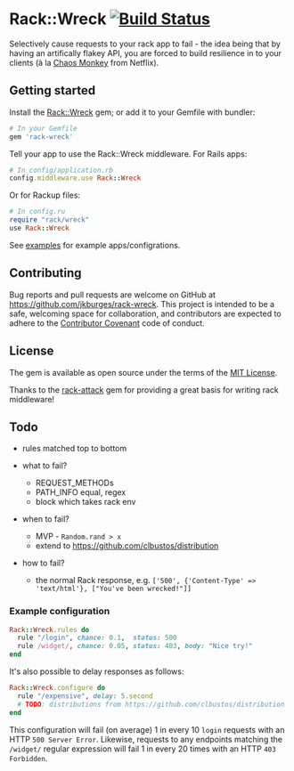 # Rack::Wreck [![Build Status](https://travis-ci.org/jkburges/rack-wreck.svg?branch=master)](https://travis-ci.org/jkburges/rack-wreck)

Selectively cause requests to your rack app to fail - the idea being that by having an artifically flakey API, you are forced to build resilience in to your clients (à la [Chaos Monkey](https://github.com/Netflix/chaosmonkey) from Netflix).

## Getting started

Install the [Rack::Wreck](http://rubygems.org/gems/rack-wreck) gem; or add it to your Gemfile with bundler:

```ruby
# In your Gemfile
gem 'rack-wreck'
```
Tell your app to use the Rack::Wreck middleware.
For Rails apps:

```ruby
# In config/application.rb
config.middleware.use Rack::Wreck
```

Or for Rackup files:

```ruby
# In config.ru
require "rack/wreck"
use Rack::Wreck
```

See [examples](example) for example apps/configrations.

## Contributing

Bug reports and pull requests are welcome on GitHub at https://github.com/jkburges/rack-wreck. This project is intended to be a safe, welcoming space for collaboration, and contributors are expected to adhere to the [Contributor Covenant](http://contributor-covenant.org) code of conduct.


## License

The gem is available as open source under the terms of the [MIT License](http://opensource.org/licenses/MIT).

Thanks to the [rack-attack](https://github.com/kickstarter/rack-attack) gem for providing a great basis for writing rack middleware!

## Todo

* rules matched top to bottom

* what to fail?
  * REQUEST_METHODs
  * PATH_INFO equal, regex
  * block which takes rack env

* when to fail?
  * MVP - `Random.rand > x `
  * extend to https://github.com/clbustos/distribution

* how to fail?
  * the normal Rack response, e.g. `['500', {'Content-Type' => 'text/html'}, ["You've been wrecked!"]]`

### Example configuration

```ruby
Rack::Wreck.rules do
  rule "/login", chance: 0.1,  status: 500
  rule /widget/, chance: 0.05, status: 403, body: "Nice try!" 
end
```

It's also possible to delay responses as follows:

```ruby
Rack::Wreck.configure do
  rule "/expensive", delay: 5.second
  # TODO: distributions from https://github.com/clbustos/distribution
end
```

This configuration will fail (on average) 1 in every 10 `login` requests with an HTTP `500 Server Error`. Likewise, requests to any endpoints matching the `/widget/` regular expression will fail 1 in every 20 times with an HTTP `403 Forbidden`.
